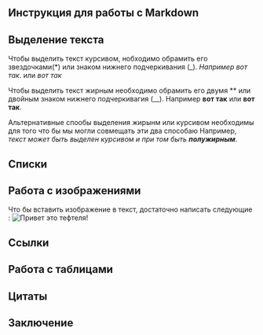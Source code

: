 ## Инструкция для работы с Markdown

## Выделение текста

Чтобы выделить текст курсивом, нобходимо обрамить его звездочками(*) или знаком нижнего подчеркивания (_). *Например вот так*. или _вот так_

Чтобы выделить текст жирным необходимо обрамить его двумя ** или двойным знаком нижнего подчеркивагия (__). Например **вот так** или __вот так__.

Альтернативные спообы выделения жирынм или курсивом необходимы для того что бы мы могли совмещать эти два способаю Например, _текст может быть выделен курсивом и при том быть **полужирным**_.


## Спиcки

## Работа с изображениями

Что бы вставить изображение в текст, достаточно написать следующие :
![Привет это тефтеля!](cat.png)


## Ссылки

## Работа с таблицами

## Цитаты

## Заключение